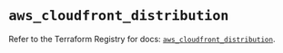 # `aws_cloudfront_distribution`

Refer to the Terraform Registry for docs: [`aws_cloudfront_distribution`](https://registry.terraform.io/providers/hashicorp/aws/6.14.1/docs/resources/cloudfront_distribution).
